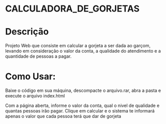 # CALCULADORA_DE_GORJETAS

# Descrição
 Projeto Web que consiste em calcular a gorjeta a ser dada ao garçom, levando em consideração o valor da conta, a qualidade do atendimento e a quantidade de pessoas a pagar.

# Como Usar:
 Baixe o código em sua máquina, descompacte o arquivo.rar, abra a pasta e execute o arquivo index.html
 
 Com a página aberta, informe o valor da conta, qual o nivel de qualidade e quantas pessoas irão pagar. Clique em calcular e o sistema te informará apenas o valor que cada pessoa terá que   dar de gorjeta


